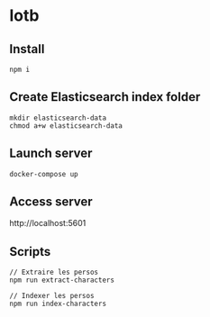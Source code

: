 # lotb

## Install

    npm i

## Create Elasticsearch index folder

    mkdir elasticsearch-data
    chmod a+w elasticsearch-data

## Launch server

    docker-compose up

## Access server

http://localhost:5601


## Scripts

    // Extraire les persos
    npm run extract-characters

    // Indexer les persos
    npm run index-characters